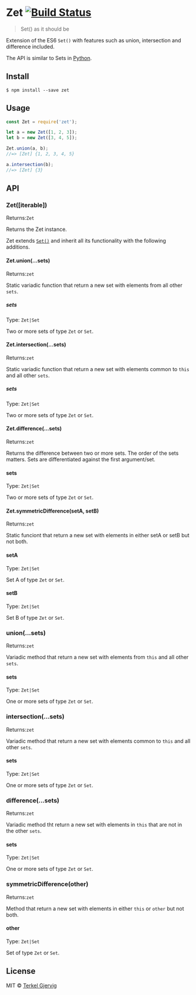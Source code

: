 # Zet [![Build Status](https://travis-ci.org/terkelg/zet.svg?branch=master)](https://travis-ci.org/terkelg/zet)

> Set() as it should be

Extension of the ES6 `Set()` with features such as union, intersection and difference included.

The API is similar to Sets in [Python](https://docs.python.org/2/library/stdtypes.html#set).

## Install

```
$ npm install --save zet
```


## Usage

```js
const Zet = require('zet');

let a = new Zet([1, 2, 3]);
let b = new Zet([3, 4, 5]);

Zet.union(a, b);
//=> [Zet] {1, 2, 3, 4, 5}

a.intersection(b);
//=> [Zet] {3}
```


## API

### Zet([iterable])
Returns:`Zet`

Returns the Zet instance.

Zet extends [`Set()`](https://developer.mozilla.org/en-US/docs/Web/JavaScript/Reference/Global_Objects/Set) and inherit all its functionality with the following additions.

#### Zet.union(...sets)
Returns:`zet`<br>

Static variadic function that return a new set with elements from all other `sets`.

##### sets
Type: `Zet|Set`

Two or more sets of type `Zet` or `Set`.

#### Zet.intersection(...sets)
Returns:`zet`<br>

Static variadic function that return a new set with elements common to `this` and all other `sets`.

##### sets
Type: `Zet|Set`

Two or more sets of type `Zet` or `Set`.

#### Zet.difference(...sets)
Returns:`zet`<br>

Returns the difference between two or more sets. The order of the sets matters. Sets are differentiated against the first argument/set.

#### sets
Type: `Zet|Set`

Two or more sets of type `Zet` or `Set`.

#### Zet.symmetricDifference(setA, setB)
Returns:`zet`<br>

Static funciont that return a new set with elements in either setA or setB but not both.

#### setA
Type: `Zet|Set`

Set A of type `Zet` or `Set`.

#### setB
Type: `Zet|Set`

Set B of type `Zet` or `Set`.


### union(...sets)
Returns:`zet`<br>

Variadic method that return a new set with elements from `this` and all other `sets`.

#### sets
Type: `Zet|Set`

One or more sets of type `Zet` or `Set`.

### intersection(...sets)
Returns:`zet`<br>

Variadic method that return a new set with elements common to `this` and all other `sets`.

#### sets
Type: `Zet|Set`

One or more sets of type `Zet` or `Set`.

### difference(...sets)
Returns:`zet`<br>

Variadic method tht return a new set with elements in `this` that are not in the other `sets`.

#### sets
Type: `Zet|Set`

One or more sets of type `Zet` or `Set`.

### symmetricDifference(other)
Returns:`zet`<br>

Method that return a new set with elements in either `this` or `other` but not both.

#### other
Type: `Zet|Set`

Set of type `Zet` or `Set`.

## License

MIT © [Terkel Gjervig](https://terkel.com)
